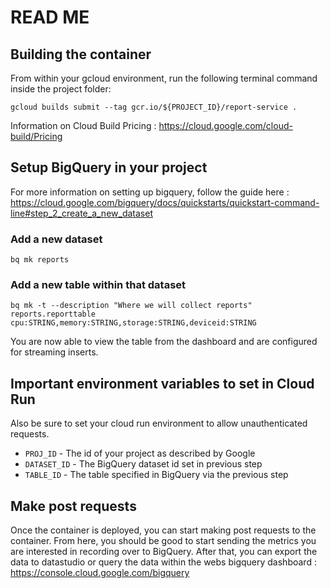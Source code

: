# READ ME
## Building the container
From within your gcloud environment, run the following terminal command inside the project folder:

`gcloud builds submit --tag gcr.io/${PROJECT_ID}/report-service .`

Information on Cloud Build Pricing : https://cloud.google.com/cloud-build/Pricing

## Setup BigQuery in your project
For more information on setting up bigquery, follow the guide here : https://cloud.google.com/bigquery/docs/quickstarts/quickstart-command-line#step_2_create_a_new_dataset
### Add a new dataset
`bq mk reports`

### Add a new table within that dataset
`bq mk -t --description "Where we will collect reports" reports.reporttable cpu:STRING,memory:STRING,storage:STRING,deviceid:STRING`

You are now able to view the table from the dashboard and are configured for streaming inserts.

## Important environment variables to set in Cloud Run
Also be sure to set your cloud run environment to allow unauthenticated requests.
* `PROJ_ID` - The id of your project as described by Google
* `DATASET_ID` - The BigQuery dataset id set in previous step
* `TABLE_ID` - The table specified in BigQuery via the previous step

## Make post requests
Once the container is deployed, you can start making post requests to the container.  From here, you should be good to start sending the metrics you are interested in recording over to BigQuery.  After that, you can export the data to datastudio or query the data within the webs bigquery dashboard : https://console.cloud.google.com/bigquery
